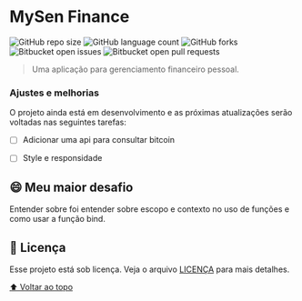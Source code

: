 # MySen Finance

<!---Esses são exemplos. Veja https://shields.io para outras pessoas ou para personalizar este conjunto de escudos. Você pode querer incluir dependências, status do projeto e informações de licença aqui--->

![GitHub repo size](https://img.shields.io/github/repo-size/xgeovanedamasceno/my-senfinance)
![GitHub language count](https://img.shields.io/github/languages/count/xgeovanedamasceno/my-senfinance)
![GitHub forks](https://img.shields.io/github/forks/xgeovanedamasceno/my-senfinance)
![Bitbucket open issues](https://img.shields.io/bitbucket/issues/xgeovanedamasceno/my-senfinance)
![Bitbucket open pull requests](https://img.shields.io/bitbucket/pr-raw/xgeovanedamasceno/my-senfinance)

<!---<img src="exemplo-image.png" alt="exemplo imagem">--->

> Uma aplicação para gerenciamento financeiro pessoal.

### Ajustes e melhorias

O projeto ainda está em desenvolvimento e as próximas atualizações serão voltadas nas seguintes tarefas:

- [ ] Adicionar uma api para consultar bitcoin
- [ ] Style e responsidade



## 😄 Meu maior desafio

Entender sobre foi entender sobre escopo e contexto no uso de funções e como usar a função bind.

## 📝 Licença

Esse projeto está sob licença. Veja o arquivo [LICENÇA](LICENSE.md) para mais detalhes.

[⬆ Voltar ao topo](#nome-do-projeto)<br>
